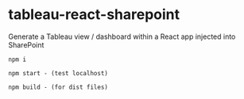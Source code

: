 # tableau-react-sharepoint
Generate a Tableau view / dashboard within a React app injected into SharePoint

```
npm i

npm start - (test localhost)

npm build - (for dist files)
```